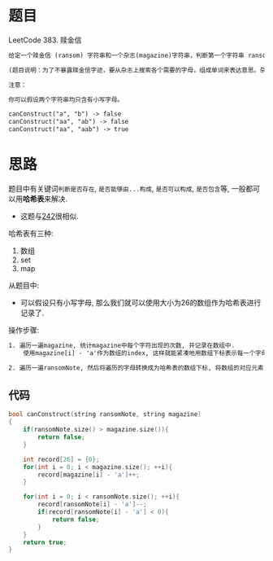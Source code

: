 # 题目 
LeetCode 383. 赎金信

```txt
给定一个赎金信 (ransom) 字符串和一个杂志(magazine)字符串，判断第一个字符串 ransom 能不能由第二个字符串 magazines 里面的字符构成。如果可以构成，返回 true ；否则返回 false。

(题目说明：为了不暴露赎金信字迹，要从杂志上搜索各个需要的字母，组成单词来表达意思。杂志字符串中的每个字符只能在赎金信字符串中使用一次。)

注意：

你可以假设两个字符串均只含有小写字母。

canConstruct("a", "b") -> false
canConstruct("aa", "ab") -> false
canConstruct("aa", "aab") -> true
```

# 思路
题目中有关键词`判断是否存在`, `是否能够由...构成`, `是否可以构成`, `是否包含`等, 一般都可以用**哈希表**来解决.
- 这题与[242](../../Valid_anagram/242/题解_242.md)很相似.

哈希表有三种:
1. 数组
2. set
3. map

从题目中: 
- 可以假设只有小写字母, 那么我们就可以使用大小为26的数组作为哈希表进行记录了.

操作步骤:
```txt
1. 遍历一遍magazine, 统计magazine中每个字符出现的次数, 并记录在数组中.
    使用magazine[i] - 'a'作为数组的index, 这样就能紧凑地用数组下标表示每一个字母了.

2. 遍历一遍ransomNote, 然后将遍历的字母转换成为哈希表的数组下标, 将数组的对应元素-1, 如果减1后的值小于0, 则返回false. 如果遍历完整个ransomNote, 则返回true.
```

## 代码
```cpp
bool canConstruct(string ransomNote, string magazine) 
{
    if(ransomNote.size() > magazine.size()){
        return false;
    }

    int record[26] = {0};
    for(int i = 0; i < magazine.size(); ++i){
        record[magazine[i] - 'a']++;
    }

    for(int i = 0; i < ransomNote.size(); ++i){
        record[ransomNote[i] - 'a']--;
        if(record[ransomNote[i] - 'a'] < 0){
            return false;
        }
    }
    return true;
}
```
